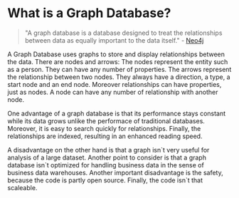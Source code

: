 # What is a Graph Database?

> "A graph database is a database designed to treat the relationships between data as equally important to the data itself." - [Neo4j](https://neo4j.com/developer/graph-database/)

A Graph Database uses graphs to store and display relationships between the data. 
There are nodes and arrows: The nodes represent the entity such as a person. They can have any number of properties. 
The arrows represent the relationship between two nodes. They always have a direction, a type, a start node and an end node.
Moreover relationships can have properties, just as nodes. A node can have any number of relationship with another node.

One advantage of a graph database is that its performance stays constant while its data grows unlike the performace of traditional databases. Moreover, it is easy to search quickly for relationships. Finally, the relationships are indexed, resulting in an enhanced reading speed. 

A disadvantage on the other hand is that a graph isn\`t very useful for analysis of a large dataset. Another point to consider is that a graph database isn\`t optimized for handling business data in the sense of business data warehouses. Another important disadvantage is the safety, because the code is partly open source. Finally, the code isn\`t that scaleable. 
